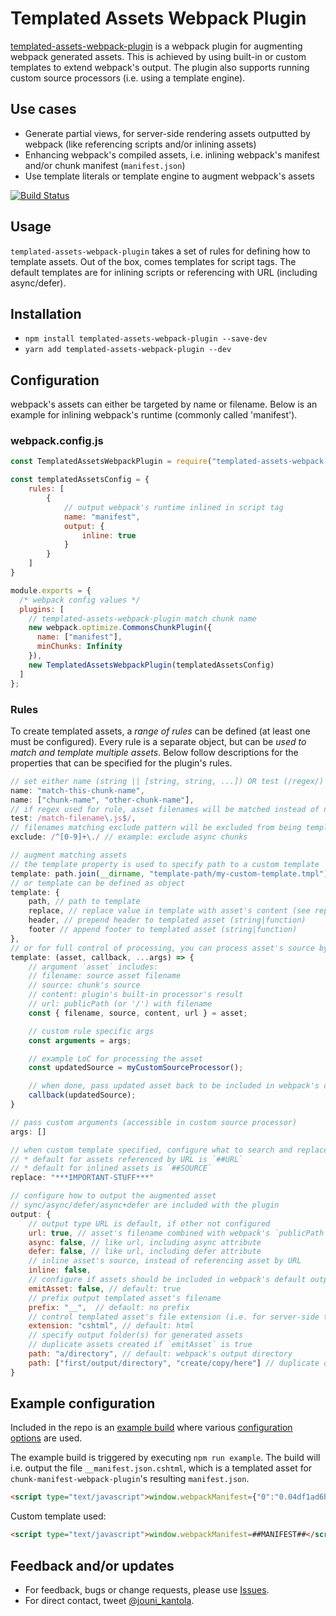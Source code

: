 # Templated Assets Webpack Plugin

[templated-assets-webpack-plugin](https://www.npmjs.com/package/templated-assets-webpack-plugin) is a webpack plugin for augmenting webpack generated assets. This is achieved by using built-in or custom templates to extend webpack's output. The plugin also supports running custom source processors (i.e. using a template engine).

## Use cases
- Generate partial views, for server-side rendering assets outputted by webpack (like referencing scripts and/or inlining assets)
- Enhancing webpack's compiled assets, i.e. inlining webpack's manifest and/or chunk manifest (`manifest.json`)
- Use template literals or template engine to augment webpack's assets 

[![Build Status](https://travis-ci.org/jouni-kantola/templated-assets-webpack-plugin.svg?branch=master)](https://travis-ci.org/jouni-kantola/templated-assets-webpack-plugin)

## Usage
`templated-assets-webpack-plugin` takes a set of rules for defining how to template assets. Out of the box, comes templates for script tags. The default templates are for inlining scripts or referencing with URL (including async/defer).

## Installation
- `npm install templated-assets-webpack-plugin --save-dev`
- `yarn add templated-assets-webpack-plugin --dev`

## Configuration
webpack's assets can either be targeted by name or filename. Below is an example for inlining webpack's runtime (commonly called 'manifest').

### webpack.config.js
```javascript
const TemplatedAssetsWebpackPlugin = require("templated-assets-webpack-plugin");

const templatedAssetsConfig = {
    rules: [
        {
            // output webpack's runtime inlined in script tag
            name: "manifest",
            output: {
                inline: true
            }
        }
    ]
}

module.exports = {
  /* webpack config values */
  plugins: [
    // templated-assets-webpack-plugin match chunk name
    new webpack.optimize.CommonsChunkPlugin({
      name: ["manifest"],
      minChunks: Infinity
    }),
    new TemplatedAssetsWebpackPlugin(templatedAssetsConfig)
  ]
};
```

### Rules
To create templated assets, a *range of rules* can be defined (at least one must be configured). Every rule is a separate object, but can be *used to match and template multiple assets*. Below follow descriptions for the properties that can be specified for the plugin's rules.

```javascript
// set either name (string || [string, string, ...]) OR test (/regex/)
name: "match-this-chunk-name",
name: ["chunk-name", "other-chunk-name"],
// if regex used for rule, asset filenames will be matched instead of names
test: /match-filename\.js$/,
// filenames matching exclude pattern will be excluded from being templated
exclude: /^[0-9]+\./ // example: exclude async chunks

// augment matching assets
// the template property is used to specify path to a custom template
template: path.join(__dirname, "template-path/my-custom-template.tmpl"),
// or template can be defined as object
template: {
    path, // path to template
    replace, // replace value in template with asset's content (see replace property for default values)
    header, // prepend header to templated asset (string|function)
    footer // append footer to templated asset (string|function)
},
// or for full control of processing, you can process asset's source by specifying a function 
template: (asset, callback, ...args) => {
    // argument `asset` includes:
    // filename: source asset filename
    // source: chunk's source
    // content: plugin's built-in processor's result
    // url: publicPath (or '/') with filename
    const { filename, source, content, url } = asset;

    // custom rule specific args 
    const arguments = args;

    // example LoC for processing the asset
    const updatedSource = myCustomSourceProcessor();

    // when done, pass updated asset back to be included in webpack's output
    callback(updatedSource);
}

// pass custom arguments (accessible in custom source processor)
args: []

// when custom template specified, configure what to search and replace
// * default for assets referenced by URL is `##URL`
// * default for inlined assets is `##SOURCE`
replace: "***IMPORTANT-STUFF***"

// configure how to output the augmented asset
// sync/async/defer/async+defer are included with the plugin
output: {
    // output type URL is default, if other not configured
    url: true, // asset's filename combined with webpack's `publicPath`
    async: false, // like url, including async attribute
    defer: false, // like url, including defer attribute
    // inline asset's source, instead of referencing asset by URL
    inline: false,
    // configure if assets should be included in webpack's default output
    emitAsset: false, // default: true
    // prefix output templated asset's filename
    prefix: "__",  // default: no prefix
    // control templated asset's file extension (i.e. for server-side template engine)
    extension: "cshtml", // default: html
    // specify output folder(s) for generated assets
    // duplicate assets created if `emitAsset` is true
    path: "a/directory", // default: webpack's output directory
    path: ["first/output/directory", "create/copy/here"] // duplicate output
}
```

## Example configuration
Included in the repo is an [example build](https://github.com/jouni-kantola/templated-assets-webpack-plugin/blob/master/example/webpack.config.js) where various [configuration options](https://github.com/jouni-kantola/templated-assets-webpack-plugin/blob/master/example/templated-assets-config.js) are used.

The example build is triggered by executing `npm run example`. The build will i.e. output the file `__manifest.json.cshtml`, which is a templated asset for `chunk-manifest-webpack-plugin`'s resulting `manifest.json`.

```html
<script type="text/javascript">window.webpackManifest={"0":"0.04df1ad6b72d121fd6ab.js","1":"1.652fb163ed4c79d993d0.js","2":"2.3a556c55f764acccb23a.js"}</script>
```

Custom template used:
```html
<script type="text/javascript">window.webpackManifest=##MANIFEST##</script>
```

## Feedback and/or updates
* For feedback, bugs or change requests, please use [Issues](https://github.com/jouni-kantola/templated-assets-webpack-plugin/issues).
* For direct contact, tweet [@jouni_kantola](https://twitter.com/jouni_kantola).
